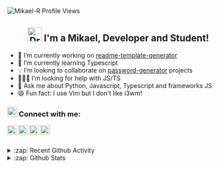 <p align="left"><img src="https://komarev.com/ghpvc/?username=Mikael-R&label=Profile Views&color=blue&style=flat-square" alt="Mikael-R Profile Views" /> </p>

<h2 align="center">
  <img src="https://media.giphy.com/media/mGcNjsfWAjY5AEZNw6/giphy.gif" width="32px" alt="Drawing Cat Gif">
  I'm a Mikael, Developer and Student!
</h2>

- 🔭 I’m currently working on [readme-template-generator](https://github.com/Mikael-R/readme-template-generator)
- 🌱 I’m currently learning Typescript
- 💡 I’m looking to collaborate on [password-generator](https://github.com/password-generator) projects
- 👨🏻‍💻 I’m looking for help with JS/TS
- 💬 Ask me about Python, Javascript, Typescript and frameworks JS
- 😄 Fun fact: I use Vim but I don't like i3wm!

<h3>
  <img src="https://emojis.slackmojis.com/emojis/images/1588315024/8823/hyperkitty.gif?1588315024" width="22px" alt="Drawing Cat Gif" /> 
  Connect with me:
</h3>

<p>
  <a href="https://twitter.com/mikaelr16">
    <img align="left" alt="Mikael-R Twitter" width="22px" src="https://cdn.jsdelivr.net/npm/simple-icons@v3/icons/twitter.svg" />
  </a>
  <a href="https://linkedin.com/in/mikael-rolim-522aa21b1">
    <img align="left" alt="Mikael-R Linkdein" width="22px" src="https://cdn.jsdelivr.net/npm/simple-icons@v3/icons/linkedin.svg" />
  </a>
  <a href="https://github.com/Mikael-R">
    <img align="left" alt="Mikael-R Github" width="22px" src="https://cdn.jsdelivr.net/npm/simple-icons@v3/icons/github.svg" />
  </a>
  <a href="https://instagram.com/mikaelr404/">
    <img align="left" alt="Mikael-R Instagram" width="22px" src="https://cdn.jsdelivr.net/npm/simple-icons@v3/icons/instagram.svg" />
  </a>
</p>

<br /><br />

<details>
  <summary>:zap: Recent Github Activity</summary>
  
<!--START_SECTION:activity-->
1. 🎉 Merged PR [#15](https://github.com//password-generator/password-generator-package/pull/15) in [password-generator/password-generator-package](https://github.com//password-generator/password-generator-package)
2. 💪 Opened PR [#15](https://github.com//password-generator/password-generator-package/pull/15) in [password-generator/password-generator-package](https://github.com//password-generator/password-generator-package)
3. 🗣 Commented on [#825](https://github.com//PKief/vscode-material-icon-theme/issues/825) in [PKief/vscode-material-icon-theme](https://github.com//PKief/vscode-material-icon-theme)
4. 🎉 Merged PR [#28](https://github.com//password-generator/password-generator-web/pull/28) in [password-generator/password-generator-web](https://github.com//password-generator/password-generator-web)
5. 🗣 Commented on [#1](https://github.com//Mikael-R/readme-template-generator/issues/1) in [Mikael-R/readme-template-generator](https://github.com//Mikael-R/readme-template-generator)
<!--END_SECTION:activity-->
</details>

<details>
  <summary>:zap: Github Stats</summary>

  <a href="https://github.com/Mikael-R">
    <img align="center" src="https://github-readme-stats.vercel.app/api?username=Mikael-R&show_icons=true&theme=white&line_height=27" alt="Mikael-R github stats"/>
  </a>

  <a>
    <img align="center" src="https://github-readme-stats.vercel.app/api/top-langs/?username=Mikael-R&layout=compact&theme=white" alt="Mikael-R most used languages" />
  </a>
</details>
